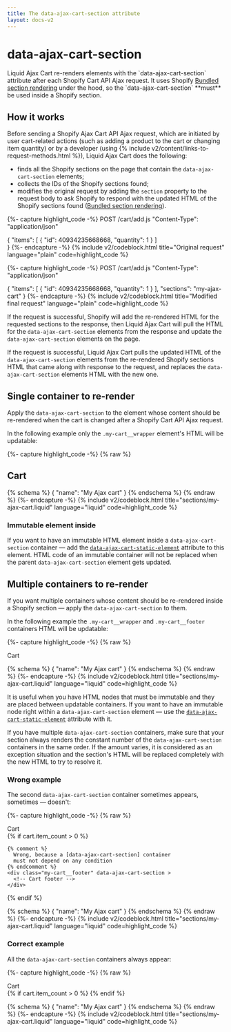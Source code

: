```yaml
---
title: The data-ajax-cart-section attribute
layout: docs-v2
---
```


# data-ajax-cart-section

<p class="lead" markdown="1">
Liquid Ajax Cart re-renders elements with the `data-ajax-cart-section` attribute after each Shopify Cart API Ajax request. 
It uses Shopify <a href="https://shopify.dev/docs/api/ajax/reference/cart#bundled-section-rendering">Bundled section rendering</a> under the hood, 
so the `data-ajax-cart-section` **must** be used inside a Shopify section.
</p>

## How it works

Before sending a Shopify Ajax Cart API Ajax request, which are initiated by user cart-related actions
(such as adding a product to the cart or changing item quantity) or by a developer (using 
{% include v2/content/links-to-request-methods.html %}), Liquid Ajax Cart does the following:
* finds all the Shopify sections on the page that contain the `data-ajax-cart-section` elements;
* collects the IDs of the Shopify sections found;
* modifies the original request by adding the `section` property to the request body to ask Shopify to respond with the updated HTML of the Shopify sections found ([Bundled section rendering](https://shopify.dev/docs/api/ajax/reference/cart#bundled-section-rendering)).

{%- capture highlight_code -%}
POST /cart/add.js
"Content-Type": "application/json"

{
  "items": [
    {
      "id": 40934235668668,
      "quantity": 1
    }
  ]  
}
{%- endcapture -%}
{% include v2/codeblock.html title="Original request" language="plain" code=highlight_code %}

{%- capture highlight_code -%}
POST /cart/add.js
"Content-Type": "application/json"

{
  "items": [
    {
      "id": 40934235668668,
      "quantity": 1
    }
  ],
  "sections": "my-ajax-cart"
}
{%- endcapture -%}
{% include v2/codeblock.html title="Modified final request" language="plain" code=highlight_code %}

If the request is successful, Shopify will add the re-rendered HTML for the requested sections to the response,
then Liquid Ajax Cart will pull the HTML for the `data-ajax-cart-section` elements from the response 
and update the `data-ajax-cart-section` elements on the page.

If the request is successful, Liquid Ajax Cart pulls the updated HTML of the `data-ajax-cart-section` elements 
from the re-rendered Shopify sections HTML that came along with response to the request,
and replaces the `data-ajax-cart-section` elements HTML with the new one.

## Single container to re-render

Apply the `data-ajax-cart-section` to the element whose content should be re-rendered
when the cart is changed after a Shopify Cart API Ajax request.

In the following example only the `.my-cart__wrapper` element's HTML will be updatable:

{%- capture highlight_code -%}
{% raw %}
<div class="my-cart">
  <h2>Cart</h2>
  <div class="my-cart__wrapper" data-ajax-cart-section>
    <!-- Cart content -->
  </div>
</div>

{% schema %} { "name": "My Ajax cart" } {% endschema %}
{% endraw %}
{%- endcapture -%}
{% include v2/codeblock.html title="sections/my-ajax-cart.liquid" language="liquid" code=highlight_code %}

### Immutable element inside

If you want to have an immutable HTML element inside a `data-ajax-cart-section` container — 
add the [`data-ajax-cart-static-element`](/v2/docs/data-ajax-cart-static-element/) attribute to this element. 
HTML code of an immutable container will not be replaced when the parent `data-ajax-cart-section` element gets updated.

## Multiple containers to re-render

If you want multiple containers whose content should be re-rendered inside a Shopify section — apply the `data-ajax-cart-section` to them.

In the following example the `.my-cart__wrapper` and `.my-cart__footer` containers HTML will be updatable:

{%- capture highlight_code -%}
{% raw %}
<div class="my-cart">
  <div class="my-cart__header">Cart</div>
  <div class="my-cart__items" data-ajax-cart-section>
    <!-- Cart items container is updatable
    because of the data-ajax-cart-section attribute -->
  </div>
  <div class="my-cart__another-content">
    <!-- Another content that is not updatable 
    because there is no parent data-ajax-cart-section attribute -->
  </div>
  <div class="my-cart__footer" data-ajax-cart-section>
    <!-- Cart footer container is updatable 
    because of the data-ajax-cart-section attribute -->
  </div>
</div> 

{% schema %} { "name": "My Ajax cart" } {% endschema %}
{% endraw %}
{%- endcapture -%}
{% include v2/codeblock.html title="sections/my-ajax-cart.liquid" language="liquid" code=highlight_code %}

It is useful when you have HTML nodes that must be immutable and they are placed between updatable containers. If you want to have an immutable node right within a `data-ajax-cart-section` element — use the [`data-ajax-cart-static-element`](/v2/docs/data-ajax-cart-static-element/) attribute with it.

If you have multiple `data-ajax-cart-section` containers, make sure that your section always renders the constant number of the `data-ajax-cart-section` containers in the same order. If the amount varies, it is considered as an exception situation and the section's HTML will be replaced completely with the new HTML to try to resolve it.

### Wrong example

The second `data-ajax-cart-section` container sometimes appears, sometimes — doesn't:

{%- capture highlight_code -%}
{% raw %}
<div class="my-cart">
  <div class="my-cart__header">Cart</div>
  <div class="my-cart__items" data-ajax-cart-section >
    <!-- Cart items -->
  </div>
  <div class="my-cart__another-content">
    <!-- Another content that is not updatable -->
  </div>
  {% if cart.item_count > 0 %}

    {% comment %} 
      Wrong, because a [data-ajax-cart-section] container
      must not depend on any condition
    {% endcomment %}
    <div class="my-cart__footer" data-ajax-cart-section >
      <!-- Cart footer -->
    </div>
{% endif %}
</div> 

{% schema %} { "name": "My Ajax cart" } {% endschema %}
{% endraw %}
{%- endcapture -%}
{% include v2/codeblock.html title="sections/my-ajax-cart.liquid" language="liquid" code=highlight_code %}

### Correct example

All the `data-ajax-cart-section` containers always appear:

{%- capture highlight_code -%}
{% raw %}
<div class="my-cart">
  <div class="my-cart__header">Cart</div>
  <div class="my-cart__items" data-ajax-cart-section >
    <!-- Cart items -->
  </div>
  <div class="my-cart__another-content">
    <!-- Another content that is not updatable -->
  </div>
  <div class="my-cart__footer" data-ajax-cart-section >
    {% if cart.item_count > 0 %}
      <!-- Footer content -->
    {% endif %}
  </div>
</div>

{% schema %} { "name": "My Ajax cart" } {% endschema %}
{% endraw %}
{%- endcapture -%}
{% include v2/codeblock.html title="sections/my-ajax-cart.liquid" language="liquid" code=highlight_code %}